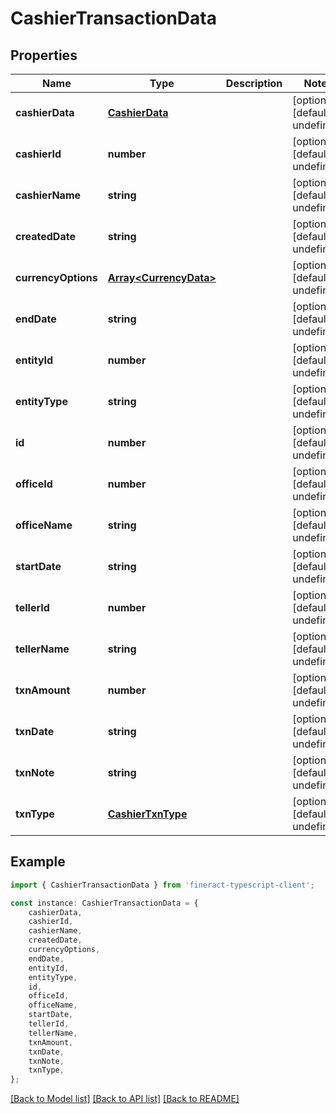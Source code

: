 # CashierTransactionData


## Properties

Name | Type | Description | Notes
------------ | ------------- | ------------- | -------------
**cashierData** | [**CashierData**](CashierData.md) |  | [optional] [default to undefined]
**cashierId** | **number** |  | [optional] [default to undefined]
**cashierName** | **string** |  | [optional] [default to undefined]
**createdDate** | **string** |  | [optional] [default to undefined]
**currencyOptions** | [**Array&lt;CurrencyData&gt;**](CurrencyData.md) |  | [optional] [default to undefined]
**endDate** | **string** |  | [optional] [default to undefined]
**entityId** | **number** |  | [optional] [default to undefined]
**entityType** | **string** |  | [optional] [default to undefined]
**id** | **number** |  | [optional] [default to undefined]
**officeId** | **number** |  | [optional] [default to undefined]
**officeName** | **string** |  | [optional] [default to undefined]
**startDate** | **string** |  | [optional] [default to undefined]
**tellerId** | **number** |  | [optional] [default to undefined]
**tellerName** | **string** |  | [optional] [default to undefined]
**txnAmount** | **number** |  | [optional] [default to undefined]
**txnDate** | **string** |  | [optional] [default to undefined]
**txnNote** | **string** |  | [optional] [default to undefined]
**txnType** | [**CashierTxnType**](CashierTxnType.md) |  | [optional] [default to undefined]

## Example

```typescript
import { CashierTransactionData } from 'fineract-typescript-client';

const instance: CashierTransactionData = {
    cashierData,
    cashierId,
    cashierName,
    createdDate,
    currencyOptions,
    endDate,
    entityId,
    entityType,
    id,
    officeId,
    officeName,
    startDate,
    tellerId,
    tellerName,
    txnAmount,
    txnDate,
    txnNote,
    txnType,
};
```

[[Back to Model list]](../README.md#documentation-for-models) [[Back to API list]](../README.md#documentation-for-api-endpoints) [[Back to README]](../README.md)
